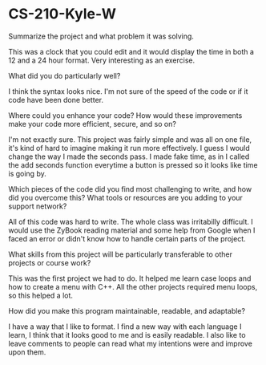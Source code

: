 # CS-210-Kyle-W


Summarize the project and what problem it was solving.

  This was a clock that you could edit and it would display the time in both a 12 and a 24 hour format. Very interesting as an exercise.
  
  
What did you do particularly well?

  I think the syntax looks nice. I'm not sure of the speed of the code or if it code have been done better.
  
  
Where could you enhance your code? How would these improvements make your code more efficient, secure, and so on?

  I'm not exactly sure. This project was fairly simple and was all on one file, it's kind of hard to imagine making it run more effectively. I guess I would change the way I made the seconds pass. I made fake time, as in I called the add seconds function everytime a button is pressed so it looks like time is going by.
  
  
Which pieces of the code did you find most challenging to write, and how did you overcome this? What tools or resources are you adding to your support network?

  All of this code was hard to write. The whole class was irritabilly difficult. I would use the ZyBook reading material and some help from Google when I faced an error or didn't know how to handle certain parts of the project.
  
  
What skills from this project will be particularly transferable to other projects or course work?

  This was the first project we had to do. It helped me learn case loops and how to create a menu with C++. All the other projects required menu loops, so this helped a lot.
  
  
How did you make this program maintainable, readable, and adaptable?

  I have a way that I like to format. I find a new way with each language I learn, I think that it looks good to me and is easily readable. I also like to leave comments to people can read what my intentions were and improve upon them.
  
  
